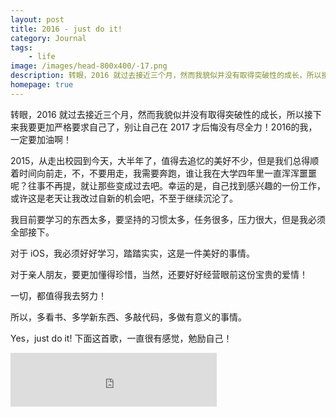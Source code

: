 ```yaml
---
layout: post
title: 2016 - just do it! 
category: Journal
tags:
    - life
image: /images/head-800x400/-17.png
description: 转眼，2016 就过去接近三个月，然而我貌似并没有取得突破性的成长，所以接下来我要更加严格要求自己了，别让自己在 2017 才后悔没有尽全力！2016的我，一定要加油啊！
homepage: true
---
```


转眼，2016 就过去接近三个月，然而我貌似并没有取得突破性的成长，所以接下来我要更加严格要求自己了，别让自己在 2017 才后悔没有尽全力！2016的我，一定要加油啊！

2015，从走出校园到今天，大半年了，值得去追忆的美好不少，但是我们总得顺着时间向前走，不，不要用走，我需要奔跑，谁让我在大学四年里一直浑浑噩噩呢？往事不再提，就让那些变成过去吧。幸运的是，自己找到感兴趣的一份工作，或许这是老天让我改过自新的机会吧，不至于继续沉沦了。

我目前要学习的东西太多，要坚持的习惯太多，任务很多，压力很大，但是我必须全部接下。

对于 iOS，我必须好好学习，踏踏实实，这是一件美好的事情。

对于亲人朋友，要更加懂得珍惜，当然，还要好好经营眼前这份宝贵的爱情！

一切，都值得我去努力！

所以，多看书、多学新东西、多敲代码，多做有意义的事情。

Yes，just do it! 下面这首歌，一直很有感觉，勉励自己！

<iframe frameborder="no" border="0" marginwidth="0" marginheight="0" width=330 height=86 src="http://music.163.com/outchain/player?type=2&id=29999506&auto=1&height=66"></iframe>